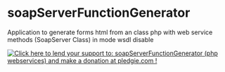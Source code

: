 # soapServerFunctionGenerator
Application to generate forms html from an class php with web service methods (SoapServer Class) in mode wsdl disable




<a href='https://pledgie.com/campaigns/30444'><img alt='Click here to lend your support to: soapServerFunctionGenerator (php webservices) and make a donation at pledgie.com !' src='https://pledgie.com/campaigns/30444.png?skin_name=chrome' border='0' ></a>
